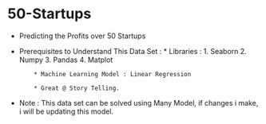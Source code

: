 # 50-Startups
* Predicting the Profits over 50 Startups

* Prerequisites to Understand This Data Set :
          * Libraries :
                      1. Seaborn
                      2. Numpy
                      3. Pandas
                      4. Matplot
                      
          * Machine Learning Model : Linear Regression
          
          * Great @ Story Telling.
          
* Note : This data set can be solved using Many Model, if changes i make, i will be updating this model.
